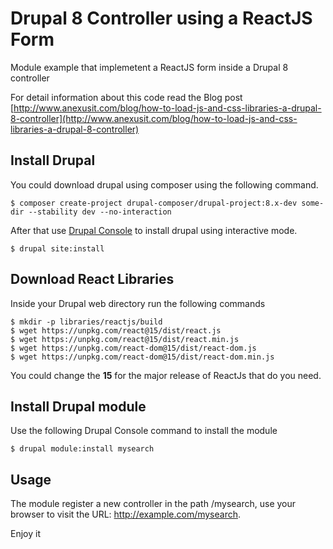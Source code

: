 # Drupal 8 Controller using a ReactJS Form

Module example that implemetent a ReactJS form inside a Drupal 8 controller

For detail information about this code read the Blog post [http://www.anexusit.com/blog/how-to-load-js-and-css-libraries-a-drupal-8-controller](http://www.anexusit.com/blog/how-to-load-js-and-css-libraries-a-drupal-8-controller)

## Install Drupal

You could download drupal using composer using the following command.

```
$ composer create-project drupal-composer/drupal-project:8.x-dev some-dir --stability dev --no-interaction
```

After that use [Drupal Console](http://drupalconsole.com) to install drupal using interactive mode.

```
$ drupal site:install
```

## Download React Libraries

Inside your Drupal web directory run the following commands

```
$ mkdir -p libraries/reactjs/build
$ wget https://unpkg.com/react@15/dist/react.js
$ wget https://unpkg.com/react@15/dist/react.min.js
$ wget https://unpkg.com/react-dom@15/dist/react-dom.js
$ wget https://unpkg.com/react-dom@15/dist/react-dom.min.js
```
You could change the **15** for the major release of ReactJs that do you need.

## Install Drupal module

Use the following Drupal Console command to install the module

```
$ drupal module:install mysearch
```

## Usage

The module register a new controller in the path /mysearch, use your browser to visit the URL: http://example.com/mysearch.

Enjoy it
